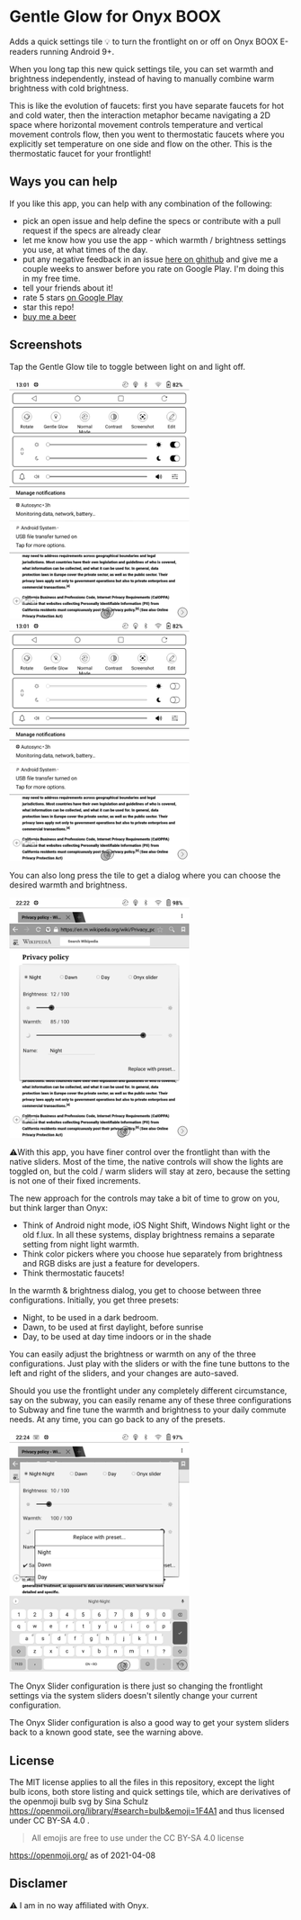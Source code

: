 # Gentle Glow for Onyx BOOX

Adds a quick settings tile 💡 to turn the frontlight on or off on Onyx BOOX E-readers running Android 9+. 

When you long tap this new quick settings tile, you can set warmth and brightness independently, instead of having to manually combine warm brightness with cold brightness.

This is like the evolution of faucets: first you have separate faucets for hot and cold water, then the interaction metaphor became navigating a 2D space where horizontal movement controls temperature and vertical movement controls flow, then you went to thermostatic faucets where you explicitly set temperature on one side and flow on the other. 
This is the thermostatic faucet for your frontlight!


## Ways you can help

If you like this app, you can help with any combination of the following:
* pick an open issue and help define the specs or contribute with a pull request if the specs are already clear
* let me know how you use the app - which warmth / brightness settings you use, at what times of the day.
* put any negative feedback in an issue [here on ghithub](https://github.com/calin-darie/gentle-glow-onyx-boox/issues) and give me a couple weeks to answer before you rate on Google Play. I'm doing this in my free time.
* tell your friends about it!
* rate 5 stars [on Google Play](https://play.google.com/store/apps/details?id=com.onyx.darie.calin.gentleglowonyxboox)
* star this repo!
* [buy me a beer](https://paypal.me/CalinDarie?locale.x=en_US)


## Screenshots

Tap the Gentle Glow tile to toggle between light on and light off.

<img alt="The Gentle Glow quick settings tile will show you when the frontlight is off." src="screenshots/quick-settings-light-off.png" width = "320px"/>

<img alt="The Gentle Glow quick settings tile will show you when the frontlight is on." src="screenshots/quick-settings-light-on.png" width = "320px"/>

You can also long press the tile to get a dialog where you can choose the desired warmth and brightness.

<img alt="Brightness / Warmth silders in a dialog that shows over the current open app, so you can tune for desired readability" src="screenshots/warmth-brightness-dialog.png" width = "320px"/>

⚠️With this app, you have finer control over the frontlight than with the native sliders. Most of the time, the native controls will show the lights are toggled on, but the cold / warm sliders will stay at zero, because the setting is not one of their fixed increments.

The new approach for the controls may take a bit of time to grow on you, but think larger than Onyx: 
* Think of Android night mode, iOS Night Shift, Windows Night light or the old f.lux. In all these systems, display brightness remains a separate setting from night light warmth. 
* Think color pickers where you choose hue separately from brightness and RGB disks are just a feature for developers.
* Think thermostatic faucets!

In the warmth & brightness dialog, you get to choose between three configurations. 
Initially, you get three presets:
* Night, to be used in a dark bedroom.
* Dawn, to be used at first daylight, before sunrise
* Day, to be used at day time indoors or in the shade

You can easily adjust the brightness or warmth on any of the three configurations. Just play with the sliders or with the fine tune buttons to the left and right of the sliders, and your changes are auto-saved.

Should you use the frontlight under any completely different circumstance, say on the subway, you can easily rename any of these three configurations to Subway and fine tune the warmth and brightness to your daily commute needs.
At any time, you can go back to any of the presets.

<img alt="Brightness / Warmth configurations are editable: you can adjust warmth and/or brightness and rename the current configuration. You get a ✔ Saved message each time your changes are auto-saved. A dialog pops up when you choose to replace the current configuration with a preset." src="screenshots/warmth-brightness-editable-options.png" width = "320px"/>

The Onyx Slider configuration is there just so changing the frontlight settings via the system sliders doesn't silently change your current configuration. 

The Onyx Slider configuration is also a good way to get your system sliders back to a known good state, see the warning above.

## License

The MIT license applies to all the files in this repository, except the light bulb icons, both store listing and quick settings tile, which are derivatives of the openmoji bulb svg by Sina Schulz https://openmoji.org/library/#search=bulb&emoji=1F4A1 and thus licensed under CC BY-SA 4.0 .

> All emojis are free to use under the CC BY-SA 4.0 license

https://openmoji.org/ as of 2021-04-08

## Disclamer
⚠️ I am in no way affiliated with Onyx.
